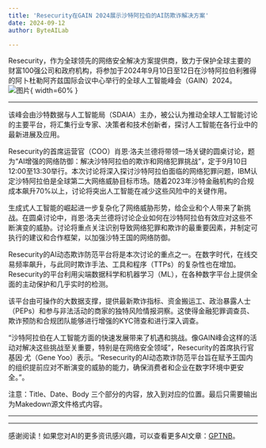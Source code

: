 ```yaml
---
title: 'Resecurity在GAIN 2024展示沙特阿拉伯的AI防欺诈解决方案'
date: 2024-09-12
author: ByteAILab

---
```


Resecurity，作为全球领先的网络安全解决方案提供商，致力于保护全球主要的财富100强公司和政府机构，将参加于2024年9月10日至12日在沙特阿拉伯利雅得的阿卜杜勒阿齐兹国际会议中心举行的全球人工智能峰会（GAIN）2024。![图片](https://ai-techpark.com/wp-content/uploads/2024/09/Resecur-960x540.jpg){ width=60% }

---
该峰会由沙特数据与人工智能局（SDAIA）主办，被公认为推动全球人工智能讨论的主要平台，将汇集行业专家、决策者和技术创新者，探讨人工智能在各行业中的最新进展及应用。

Resecurity的首席运营官（COO）肖恩·洛夫兰德将带领一场关键的圆桌讨论，题为“AI增强的网络防御：解决沙特阿拉伯的欺诈和网络犯罪挑战”，定于9月10日12:00至13:30举行。本次讨论将深入探讨沙特阿拉伯面临的网络犯罪问题，IBM认定沙特阿拉伯是全球第二大网络威胁目标市场。随着2023年沙特金融机构的合规成本飙升70%以上，讨论将突出人工智能在减少这些风险中的关键作用。

生成式人工智能的崛起进一步复杂化了网络威胁形势，给企业和个人带来了新挑战。在圆桌讨论中，肖恩·洛夫兰德将讨论企业如何在沙特阿拉伯有效应对这些不断演变的威胁。讨论将重点关注识别导致网络犯罪和欺诈的最重要因素，并制定可执行的建议和合作框架，以加强沙特王国的网络防御。

Resecurity的AI动态欺诈防范平台将是本次讨论的重点之一。在数字时代，在线交易频率飙升，与此同时欺诈手法、工具和程序（TTPs）的复杂性也在增加。Resecurity的平台利用尖端数据科学和机器学习（ML），在各种数字平台上提供全面的主动保护和几乎实时的检测。

该平台由可操作的大数据支撑，提供最新欺诈指标、资金搬运工、政治暴露人士（PEPs）和参与非法活动的商家的独特风险情报洞察。这使得金融犯罪调查员、欺诈预防和合规团队能够进行增强的KYC筛查和进行深入调查。

“沙特阿拉伯在人工智能方面的快速发展带来了机遇和挑战。像GAIN峰会这样的活动对解决这些挑战至关重要，特别是在网络安全领域”，Resecurity的首席执行官基因·尤（Gene Yoo）表示。“Resecurity的AI动态欺诈防范平台旨在赋予王国内的组织提前应对不断演变的威胁的能力，确保消费者和企业在数字环境中更安全。”。

注意：Title、Date、Body 三个部分的内容，放入到对应的位置。最后只需要输出为Makedown源文件格式内容。

---
---
感谢阅读！如果您对AI的更多资讯感兴趣，可以查看更多AI文章：[GPTNB](https://gptnb.com)。